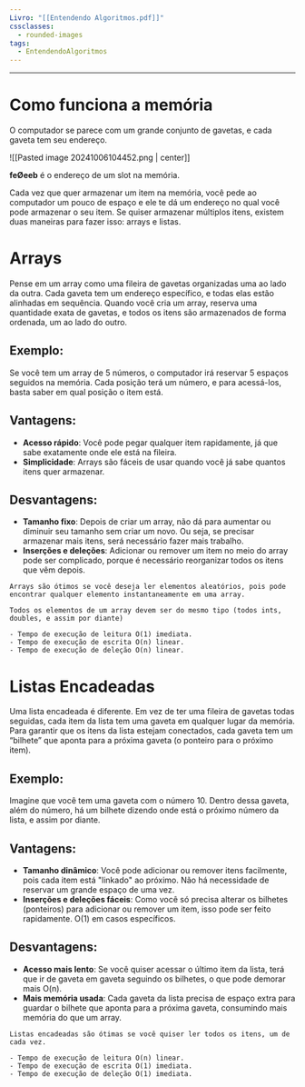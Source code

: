 ```yaml
---
Livro: "[[Entendendo Algoritmos.pdf]]"
cssclasses:
  - rounded-images
tags:
  - EntendendoAlgoritmos
---
```

---
# Como funciona a memória
O computador se parece com um grande conjunto de gavetas, e cada gaveta tem seu endereço.

![[Pasted image 20241006104452.png | center]]

**feØeeb** é o endereço de um slot na memória.

Cada vez que quer armazenar um item na memória, você pede ao computador um pouco de espaço e ele te dá um endereço no qual você pode armazenar o seu item. Se quiser armazenar múltiplos itens, existem duas maneiras para fazer isso: arrays e listas.

# Arrays
Pense em um array como uma fileira de gavetas organizadas uma ao lado da outra. Cada gaveta tem um endereço específico, e todas elas estão alinhadas em sequência. Quando você cria um array, reserva uma quantidade exata de gavetas, e todos os itens são armazenados de forma ordenada, um ao lado do outro.

## Exemplo:
Se você tem um array de 5 números, o computador irá reservar 5 espaços seguidos na memória. Cada posição terá um número, e para acessá-los, basta saber em qual posição o item está.

## Vantagens:
- **Acesso rápido**: Você pode pegar qualquer item rapidamente, já que sabe exatamente onde ele está na fileira.
- **Simplicidade**: Arrays são fáceis de usar quando você já sabe quantos itens quer armazenar.

## Desvantagens:
- **Tamanho fixo**: Depois de criar um array, não dá para aumentar ou diminuir seu tamanho sem criar um novo. Ou seja, se precisar armazenar mais itens, será necessário fazer mais trabalho.
- **Inserções e deleções**: Adicionar ou remover um item no meio do array pode ser complicado, porque é necessário reorganizar todos os itens que vêm depois.

```ad-tip
Arrays são ótimos se você deseja ler elementos aleatórios, pois pode encontrar qualquer elemento instantaneamente em uma array.

Todos os elementos de um array devem ser do mesmo tipo (todos ints, doubles, e assim por diante)

- Tempo de execução de leitura O(1) imediata.
- Tempo de execução de escrita O(n) linear.
- Tempo de execução de deleção O(n) linear.
```

# Listas Encadeadas
Uma lista encadeada é diferente. Em vez de ter uma fileira de gavetas todas seguidas, cada item da lista tem uma gaveta em qualquer lugar da memória. Para garantir que os itens da lista estejam conectados, cada gaveta tem um “bilhete” que aponta para a próxima gaveta (o ponteiro para o próximo item).

## Exemplo:
Imagine que você tem uma gaveta com o número 10. Dentro dessa gaveta, além do número, há um bilhete dizendo onde está o próximo número da lista, e assim por diante.

## Vantagens:
- **Tamanho dinâmico**: Você pode adicionar ou remover itens facilmente, pois cada item está "linkado" ao próximo. Não há necessidade de reservar um grande espaço de uma vez.
- **Inserções e deleções fáceis**: Como você só precisa alterar os bilhetes (ponteiros) para adicionar ou remover um item, isso pode ser feito rapidamente. O(1) em casos específicos.

## Desvantagens:
- **Acesso mais lento**: Se você quiser acessar o último item da lista, terá que ir de gaveta em gaveta seguindo os bilhetes, o que pode demorar mais O(n).
- **Mais memória usada**: Cada gaveta da lista precisa de espaço extra para guardar o bilhete que aponta para a próxima gaveta, consumindo mais memória do que um array.

```ad-tip
Listas encadeadas são ótimas se você quiser ler todos os itens, um de cada vez.

- Tempo de execução de leitura O(n) linear.
- Tempo de execução de escrita O(1) imediata.
- Tempo de execução de deleção O(1) imediata.
```

